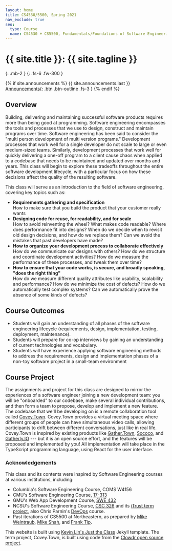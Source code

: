 ```yaml
---
layout: home
title: CS4530/5500, Spring 2021
nav_exclude: true
seo:
  type: Course
  name: CS4530 + CS5500, Fundamentals/Foundations of Software Engineering
---
```


# {{ site.title }}: {{ site.tagline }}
{: .mb-2 }
{: .fs-6 .fw-300 }

{% if site.announcements %}
{{ site.announcements.last }}
[Announcements](announcements.md){: .btn .btn-outline .fs-3 }
{% endif %}

## Overview
Building, delivering and maintaining successful software products requires more than being good at programming. Software engineering encompasses the tools and processes that we use to design, construct and maintain programs over time. Software engineering has been said to consider the "multi person development of multi version programs." Development processes that work well for a single developer do not scale to large or even medium-sized teams. Similarly, development processes that work well for quickly delivering a one-off program to a client cause chaos when applied to a codebase that needs to be maintained and updated over months and years. This class will begin to explore these tradeoffs throughout the entire software development lifecycle, with a particular focus on how these decisions affect the quality of the resulting software. 

This class will serve as an introduction to the field of software engineering, covering key topics such as:

-   **Requirements gathering and specification** <br />How to make sure that you build the product that your customer really wants
-   **Designing code for reuse, for readability, and for scale** <br />How to avoid reinventing the wheel? What makes code readable? Where does performance fit into designs? When do we decide when to revisit old design decisions, and how do we replace them? Can we avoid the mistakes that past developers have made?
-   **How to organize your development process to collaborate effectively** <br />How do we communicate our designs with others? How do we structure and coordinate development activities? How do we measure the performance of these processes, and tweak them over time?
-   **How to ensure that your code works, is secure, and broadly speaking, "does the right thing"** <br />How do we measure different quality attributes like usability, scalability and performance? How do we minimize the cost of defects? How do we automatically test complex systems? Can we automatically prove the absence of some kinds of defects?

## Course Outcomes

-   Students will gain an understanding of all phases of the software engineering lifecycle (requirements, design, implementation, testing, deployment, maintenance).
-   Students will prepare for co-op interviews by gaining an understanding of current technologies and vocabulary.
-   Students will have experience applying software engineering methods to address the requirements, design and implementation phases of a non-toy software project in a small-team environment

## Course Project
The assignments and project for this class are designed to mirror the experiences of a software engineer joining a new development team:
you will be "onboarded" to our codebase, make several individual contributions, and then form a team to propose, develop and implement a new feature.
The codebase that we'll be developing on is a remote collaboration tool called [Covey.Town](https://www.covey.town).
Covey.Town provides a virtual meeting space where different groups of people can have simultaneous video calls, allowing participants to drift between different conversations, just like in real life.
Covey.Town is inspired by existing products like [Gather.Town](https://gather.town), [Sococo](https://www.sococo.com), and [Gatherly.IO](https://www.gatherly.io) --- but it is an open source effort, and the features will be proposed and implemented by you!
All implementation will take place in the TypeScript programming language, using React for the user interface.

### Acknowledgements
This class and its contents were inspired by Software Engineering courses at various institutions, including:
* Columbia's Software Engineering Course, COMS W4156
* CMU's Software Engineering Course, [17-313](https://cmu-313.github.io/)
* GMU's Web App Development Course, [SWE 432](https://cs.gmu.edu/~tlatoza/teaching/swe432f19/home.html)
* NCSU's Software Engineering Course, [CSC 326](https://sites.google.com/a/ncsu.edu/csc326-software-engineering/) and its [iTrust term project](https://dl.acm.org/doi/10.1145/3183377.3183393), also Chris Parnin's [DevOps](https://github.com/CSC-DevOps/Course) course.
* Past iterations of CS5500 at Northeastern, as prepared by [Mike Weintraub](https://pages.github.ccs.neu.edu/CS5500-CourseMaterials/2020-spring-mw/index.html), [Mike Shah](http://www.mshah.io/comp/Fall20/FSE/public/index.php), and [Frank Tip](https://pages.github.ccs.neu.edu/CS5500-CourseMaterials/2019-Fall-Section1/index.html).

This website is built using [Kevin Lin's Just the Class](https://kevinl.info/just-the-class/) Jekyll template. The term project, Covey.Town, is built using code from the [Clowdr open source project](https://github.com/clowdr-app/clowdr-web-app).